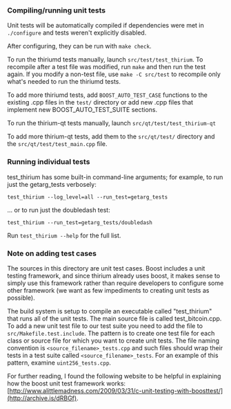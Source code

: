 ### Compiling/running unit tests

Unit tests will be automatically compiled if dependencies were met in `./configure`
and tests weren't explicitly disabled.

After configuring, they can be run with `make check`.

To run the thiriumd tests manually, launch `src/test/test_thirium`. To recompile
after a test file was modified, run `make` and then run the test again. If you
modify a non-test file, use `make -C src/test` to recompile only what's needed
to run the thiriumd tests.

To add more thiriumd tests, add `BOOST_AUTO_TEST_CASE` functions to the existing
.cpp files in the `test/` directory or add new .cpp files that
implement new BOOST_AUTO_TEST_SUITE sections.

To run the thirium-qt tests manually, launch `src/qt/test/test_thirium-qt`

To add more thirium-qt tests, add them to the `src/qt/test/` directory and
the `src/qt/test/test_main.cpp` file.

### Running individual tests

test_thirium has some built-in command-line arguments; for
example, to run just the getarg_tests verbosely:

    test_thirium --log_level=all --run_test=getarg_tests

... or to run just the doubledash test:

    test_thirium --run_test=getarg_tests/doubledash

Run `test_thirium --help` for the full list.

### Note on adding test cases

The sources in this directory are unit test cases.  Boost includes a
unit testing framework, and since thirium already uses boost, it makes
sense to simply use this framework rather than require developers to
configure some other framework (we want as few impediments to creating
unit tests as possible).

The build system is setup to compile an executable called "test_thirium"
that runs all of the unit tests.  The main source file is called
test_bitcoin.cpp. To add a new unit test file to our test suite you need
to add the file to `src/Makefile.test.include`. The pattern is to create
one test file for each class or source file for which you want to create
unit tests.  The file naming convention is `<source_filename>_tests.cpp`
and such files should wrap their tests in a test suite
called `<source_filename>_tests`. For an example of this pattern,
examine `uint256_tests.cpp`.

For further reading, I found the following website to be helpful in
explaining how the boost unit test framework works:
[http://www.alittlemadness.com/2009/03/31/c-unit-testing-with-boosttest/](http://archive.is/dRBGf).
